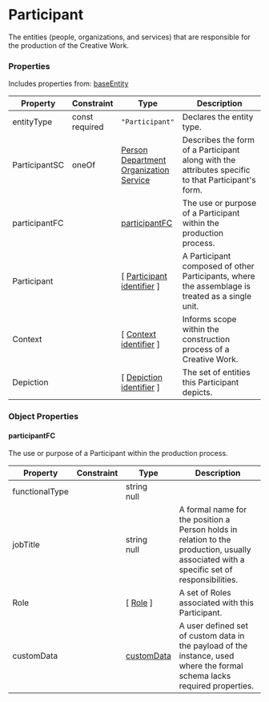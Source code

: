 # Participant
The entities (people, organizations, and services) that are responsible for the production of the Creative Work.
### Properties
Includes properties from: [baseEntity](../core/baseEntity.md)

| Property      | Constraint        | Type                                                                                                                   | Description                                                                                        |
| ------------- | ----------------- | ---------------------------------------------------------------------------------------------------------------------- | -------------------------------------------------------------------------------------------------- |
| entityType    | const<br>required | `"Participant"`                                                                                                        | Declares the entity type.                                                                          |
| ParticipantSC | oneOf             | [Person](./Person.md)<br>[Department](./Department.md)<br>[Organization](./Organization.md)<br>[Service](./Service.md) | Describes the form of a Participant along with the attributes specific to that Participant's form. |
| participantFC |                   | [participantFC](#participantFC)                                                                                        | The use or purpose of a Participant within the production process.                                 |
| Participant   |                   | [ [Participant](../Participant/Participant.md)<br>[identifier](../Utility/Utility.md#identifier) ]                     | A Participant composed of other Participants, where the assemblage is treated as a single unit.    |
| Context       |                   | [ [Context](../MediaCreationContext/Context.md) <br>[identifier](../Utility/Utility.md#identifier) ]                   | Informs scope within the construction process of a Creative Work.                                  |
| Depiction     |                   | [ [Depiction](../MediaCreationContext/Depiction.md) <br>[identifier](../Utility/Utility.md#identifier) ]               | The set of entities this Participant depicts.                                                      |
### Object Properties

#### participantFC
The use or purpose of a Participant within the production process.

| Property       | Constraint | Type                                           | Description                                                                                                                              |
| -------------- | ---------- | ---------------------------------------------- | ---------------------------------------------------------------------------------------------------------------------------------------- |
| functionalType |            | string<br>null                                 |                                                                                                                                          |
| jobTitle       |            | string<br>null                                 | A formal name for the position a Person holds in relation to the production, usually associated with a specific set of responsibilities. |
| Role           |            | [ [Role](./Role.md) ]                          | A set of Roles associated with this Participant.                                                                                         |
| customData     |            | [customData](../Utility/Utility.md#customData) | A user defined set of custom data in the payload of the instance, used where the formal schema lacks required properties.                |
